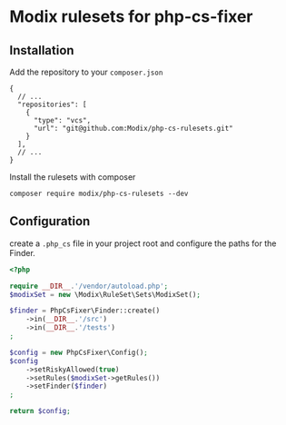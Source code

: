 # Modix rulesets for php-cs-fixer

## Installation

Add the repository to your `composer.json`

```json5
{
  // ...
  "repositories": [
    {
      "type": "vcs",
      "url": "git@github.com:Modix/php-cs-rulesets.git"
    }
  ],
  // ...
}
```

Install the rulesets with composer

`composer require modix/php-cs-rulesets --dev`

## Configuration

create a `.php_cs` file in your project root and configure the paths for the Finder.

```php
<?php

require __DIR__.'/vendor/autoload.php';
$modixSet = new \Modix\RuleSet\Sets\ModixSet();

$finder = PhpCsFixer\Finder::create()
    ->in(__DIR__.'/src')
    ->in(__DIR__.'/tests')
;

$config = new PhpCsFixer\Config();
$config
    ->setRiskyAllowed(true)
    ->setRules($modixSet->getRules())
    ->setFinder($finder)
;

return $config;
```
